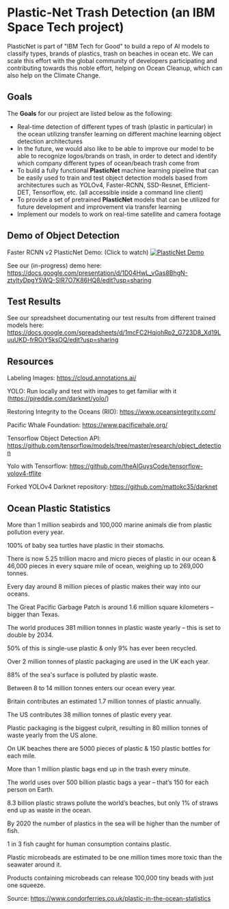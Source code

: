 # Plastic-Net Trash Detection (an IBM Space Tech project)

PlasticNet is part of "IBM Tech for Good" to build a repo of AI models to classify types, brands of plastics, trash on beaches in ocean etc. We can scale this effort with the global community of developers participating and contributing towards this noble effort, helping on Ocean Cleanup, which can also help on the Climate Change.

## Goals

The **Goals** for our project are listed below as the following: 

* Real-time detection of different types of trash (plastic in particular) in the ocean utilizing transfer learning on different machine learning object detection architectures
* In the future, we would also like to be able to improve our model to be able to recognize logos/brands on trash, in order to detect and identify which company different types of ocean/beach trash come from
* To build a fully functional **PlasticNet** machine learning pipeline that can be easily used to train and test object detection models based from architectures such as YOLOv4, Faster-RCNN, SSD-Resnet, Efficient-DET, Tensorflow, etc. (all accessible inside a command line client)
* To provide a set of pretrained **PlasticNet** models that can be utilized for future development and improvement via transfer learning
* Implement our models to work on real-time satellite and camera footage

## Demo of Object Detection

Faster RCNN v2 PlasticNet Demo:
(Click to watch)
[![PlasticNet Demo](https://i.ytimg.com/vi/Ym2tUIaf_LY/maxresdefault.jpg)](https://youtu.be/Ym2tUIaf_LY "PlasticNet Demo")

See our (in-progress) demo here: https://docs.google.com/presentation/d/1D04HwL_vGas8BhgN-ztyltyDpgY5WQ-SIR7O7K86HQ8/edit?usp=sharing


## Test Results

See our spreadsheet documentating our test results from different trained models here: https://docs.google.com/spreadsheets/d/1mcFC2HqjohRp2_G723D8_Xd19LuuUKD-frROiY5ksOQ/edit?usp=sharing

## Resources
Labeling Images: https://cloud.annotations.ai/

YOLO: Run locally and test with images to get familiar with it (https://pjreddie.com/darknet/yolo/)

Restoring Integrity to the Oceans (RIO): https://www.oceansintegrity.com/

Pacific Whale Foundation: https://www.pacificwhale.org/

Tensorflow Object Detection API: https://github.com/tensorflow/models/tree/master/research/object_detection

Yolo with Tensorflow: https://github.com/theAIGuysCode/tensorflow-yolov4-tflite 

Forked YOLOv4 Darknet repository: https://github.com/mattokc35/darknet



## Ocean Plastic Statistics

More than 1 million seabirds and 100,000 marine animals die from plastic pollution every year.

100% of baby sea turtles have plastic in their stomachs.

There is now 5.25 trillion macro and micro pieces of plastic in our ocean & 46,000 pieces in every square mile of ocean, weighing up to 269,000 tonnes.

Every day around 8 million pieces of plastic makes their way into our oceans.

The Great Pacific Garbage Patch is around 1.6 million square kilometers – bigger than Texas.

The world produces 381 million tonnes in plastic waste yearly – this is set to double by 2034.

50% of this is single-use plastic & only 9% has ever been recycled.

Over 2 million tonnes of plastic packaging are used in the UK each year.

88% of the sea's surface is polluted by plastic waste.

Between 8 to 14 million tonnes enters our ocean every year.

Britain contributes an estimated 1.7 million tonnes of plastic annually.

The US contributes 38 million tonnes of plastic every year.

Plastic packaging is the biggest culprit, resulting in 80 million tonnes of waste yearly from the US alone.

On UK beaches there are 5000 pieces of plastic & 150 plastic bottles for each mile.

More than 1 million plastic bags end up in the trash every minute.

The world uses over 500 billion plastic bags a year – that’s 150 for each person on Earth.

8.3 billion plastic straws pollute the world’s beaches, but only 1% of straws end up as waste in the ocean.

By 2020 the number of plastics in the sea will be higher than the number of fish.

1 in 3 fish caught for human consumption contains plastic.

Plastic microbeads are estimated to be one million times more toxic than the seawater around it.

Products containing microbeads can release 100,000 tiny beads with just one squeeze.

Source: https://www.condorferries.co.uk/plastic-in-the-ocean-statistics
